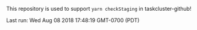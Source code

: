 This repository is used to support `yarn checkStaging` in taskcluster-github!

Last run: Wed Aug 08 2018 17:48:19 GMT-0700 (PDT)



